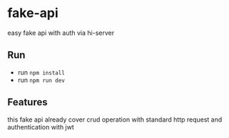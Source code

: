 # fake-api
easy fake api with auth via hi-server

## Run
- run `npm install`
- run `npm run dev`

## Features
this fake api already cover crud operation with standard http request and authentication with jwt
